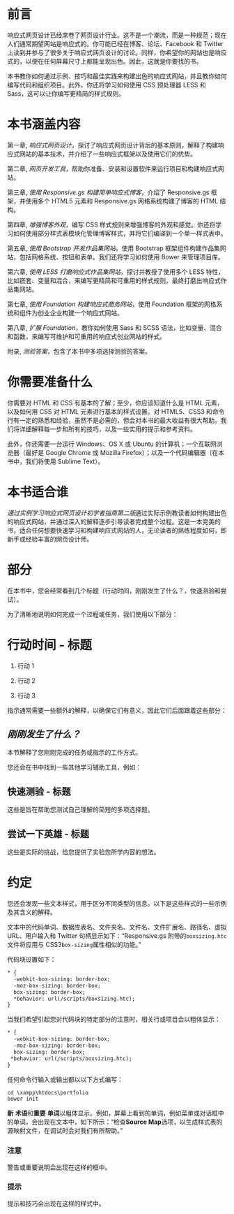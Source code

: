 # 前言

响应式网页设计已经席卷了网页设计行业。这不是一个潮流，而是一种规范；现在人们通常期望网站是响应式的。你可能已经在博客、论坛、Facebook 和 Twitter 上读到并参与了很多关于响应式网页设计的讨论。同样，你希望你的网站也是响应式的，以便在任何屏幕尺寸上都能呈现出色。因此，这就是你要找的书。

本书教你如何通过示例、技巧和最佳实践来构建出色的响应式网站，并且教你如何编写代码和组织项目。此外，你还将学习如何使用 CSS 预处理器 LESS 和 Sass，这可以让你编写更精简的样式规则。

# 本书涵盖内容

第一章, *响应式网页设计*，探讨了响应式网页设计背后的基本原则，解释了构建响应式网站的基本技术，并介绍了一些响应式框架以及使用它们的优势。

第二章, *网页开发工具*，帮助你准备、安装和设置软件来运行项目和构建响应式网站。

第三章, *使用 Responsive.gs 构建简单响应式博客*，介绍了 Responsive.gs 框架，并使用多个 HTML5 元素和 Responsive.gs 网格系统构建了博客的 HTML 结构。

第四章, *增强博客外观*，编写 CSS 样式规则来增强博客的外观和感觉。你还将学习如何使用部分样式表模块化管理博客样式，并将它们编译到一个单一样式表中。

第五章, *使用 Bootstrap 开发作品集网站*，使用 Bootstrap 框架组件构建作品集网站，包括网格系统、按钮和表单。我们还将学习如何使用 Bower 来管理项目库。

第六章, *使用 LESS 打磨响应式作品集网站*，探讨并教授了使用多个 LESS 特性，比如嵌套、变量和混合，来编写更精简和可重用的样式规则，最终打磨出响应式作品集网站。

第七章, *使用 Foundation 构建响应式商务网站*，使用 Foundation 框架的网格系统和组件为创业企业构建一个响应式网站。

第八章, *扩展 Foundation*，教你如何使用 Sass 和 SCSS 语法，比如变量、混合和函数，来编写可维护和可重用的响应式创业网站的样式。

附录, *测验答案*，包含了本书中多项选择测验的答案。

# 你需要准备什么

你需要对 HTML 和 CSS 有基本的了解；至少，你应该知道什么是 HTML 元素，以及如何用 CSS 对 HTML 元素进行基本的样式设置。对 HTML5、CSS3 和命令行有一定的熟悉和经验，虽然不是必需的，但会对本书的最大收益有很大帮助。我们将详细解释每一步和所有的技巧，以及一些实用的提示和参考资料。

此外，你还需要一台运行 Windows、OS X 或 Ubuntu 的计算机；一个互联网浏览器（最好是 Google Chrome 或 Mozilla Firefox）；以及一个代码编辑器（在本书中，我们将使用 Sublime Text）。

# 本书适合谁

*通过实例学习响应式网页设计初学者指南第二版*通过实际示例教读者如何构建出色的响应式网站，并通过深入的解释逐步引导读者完成整个过程。这是一本完美的书，适合任何想要快速学习和构建响应式网站的人，无论读者的熟练程度如何，即新手或经验丰富的网页设计师。

# 部分

在本书中，您会经常看到几个标题（行动时间，刚刚发生了什么？，快速测验和尝试）。

为了清晰地说明如何完成一个过程或任务，我们使用以下部分：

# 行动时间 - 标题

1.  行动 1

1.  行动 2

1.  行动 3

指示通常需要一些额外的解释，以确保它们有意义，因此它们后面跟着这些部分：

## *刚刚发生了什么？*

本节解释了您刚刚完成的任务或指示的工作方式。

您还会在书中找到一些其他学习辅助工具，例如：

## 快速测验 - 标题

这些是旨在帮助您测试自己理解的简短的多项选择题。

## 尝试一下英雄 - 标题

这些是实际的挑战，给您提供了实验您所学内容的想法。

# 约定

您还会发现一些文本样式，用于区分不同类型的信息。以下是这些样式的一些示例及其含义的解释。

文本中的代码单词、数据库表名、文件夹名、文件名、文件扩展名、路径名、虚拟 URL、用户输入和 Twitter 句柄显示如下：“Responsive.gs 附带的`boxsizing.htc`文件将应用与 CSS3`box-sizing`属性相似的功能。”

代码块设置如下：

```html
* { 
  -webkit-box-sizing: border-box;
  -moz-box-sizing: border-box;
  box-sizing: border-box;
  *behavior: url(/scripts/boxsizing.htc); 
}
```

当我们希望引起您对代码块的特定部分的注意时，相关行或项目会以粗体显示：

```html
* { 
  -webkit-box-sizing: border-box;
  -moz-box-sizing: border-box;
  box-sizing: border-box;
 *behavior: url(/scripts/boxsizing.htc); 
}
```

任何命令行输入或输出都以以下方式编写：

```html
cd \xampp\htdocs\portfolio
bower init

```

**新** **术语**和**重要** **单词**以粗体显示。例如，屏幕上看到的单词，例如菜单或对话框中的单词，会出现在文本中，如下所示：“检查**Source Map**选项，以生成样式表的源映射文件，在调试时会对我们有所帮助。”

### 注意

警告或重要说明会出现在这样的框中。

### 提示

提示和技巧会出现在这样的样式中。
